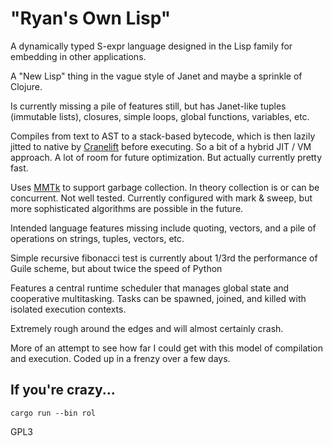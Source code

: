 # "Ryan's Own Lisp"

A dynamically typed S-expr language designed in the Lisp family for embedding in other applications.

A "New Lisp" thing in the vague style of Janet and maybe a sprinkle of Clojure.

Is currently missing a pile of features still, but has Janet-like tuples (immutable lists),
closures, simple loops, global functions, variables, etc.

Compiles from text to AST to a stack-based bytecode, which is then lazily jitted to native by
[Cranelift](https://cranelift.dev/) before executing. So a bit of a hybrid JIT / VM approach. A lot of room for future
optimization. But actually currently pretty fast.

Uses [MMTk](https://www.mmtk.io/) to support garbage collection. In theory collection is or can be concurrent. Not well
tested. Currently configured with mark & sweep, but more sophisticated algorithms are possible in
the future.

Intended language features missing include quoting, vectors, and a pile of operations on strings,
tuples, vectors, etc.

Simple recursive fibonacci test is currently about 1/3rd the performance of Guile scheme, but about
twice the speed of Python

Features a central runtime scheduler that manages global state and cooperative multitasking.
Tasks can be spawned, joined, and killed with isolated execution contexts.

Extremely rough around the edges and will almost certainly crash.

More of an attempt to see how far I could get with this model of compilation and execution. Coded up
in a frenzy over a few days.

## If you're crazy...

`cargo run --bin rol`

GPL3